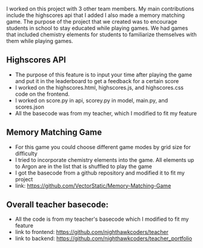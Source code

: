 I worked on this project with 3 other team members. My main contributions include the highscores api that I added
I also made a memory matching game. The purpose of the project that we created was to encourage students in school to stay educated while playing games. We had games that included chemistry elements for students to familiarize themselves with them while playing games. 

## Highscores API
- The purpose of this feature is to input your time after playing the game and put it in the leaderboard to get a feedback for a certain score
- I worked on the highscores.html, highscores.js, and highscores.css code on the frontend. 
- I worked on score.py in api, scorey.py in model, main.py, and scores.json
- All the basecode was from my teacher, which I modified to fit my feature

## Memory Matching Game
- For this game you could choose different game modes by grid size for difficulty
- I tried to incorporate chemistry elements into the game. All elements up to Argon are in the list that is shuffled to play the game
- I got the basecode from a github repository and modified it to fit my project
- link: https://github.com/VectorStatic/Memory-Matching-Game

## Overall teacher basecode:
- All the code is from my teacher's basecode which I modified to fit my feature
- link to frontend: https://github.com/nighthawkcoders/teacher
- link to backend: https://github.com/nighthawkcoders/teacher_portfolio